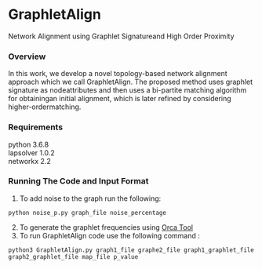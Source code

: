# GraphletAlign
Network Alignment using Graphlet Signatureand High Order Proximity

### Overview
In this work, we develop a novel topology-based network alignment approach which we call GraphletAlign.  The  proposed  method  uses  graphlet  signature  as  nodeattributes and then uses a bi-partite matching algorithm for obtainingan initial alignment, which is later refined by considering higher-ordermatching.

### Requirements
python 3.6.8 <br />
lapsolver 1.0.2 <br />
networkx 2.2 <br />

### Running The Code and Input Format 
1. To add noise to the graph run the following: <br />
```
python noise_p.py graph_file noise_percentage
```
2. To generate the graphlet frequencies using [Orca Tool](http://www.biolab.si/supp/orca/) <br />
3. To run GraphletAlign code use the following command :<br />
```
python3 GraphletAlign.py graph1_file graphe2_file graph1_graphlet_file graph2_graphlet_file map_file p_value
```
